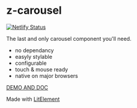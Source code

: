# z-carousel

[![Netlify Status](https://api.netlify.com/api/v1/badges/03c525d6-47e6-4a86-9d9e-8b809d7b03c1/deploy-status)](https://app.netlify.com/sites/z-carousel/deploys)

The last and only carousel component you'll need.

* no dependancy 
* easyly stylable
* configurable
* touch & mouse ready
* native on major browsers

[DEMO AND DOC](https://z-carousel.netlify.app/)

Made with [LitElement](https://lit.dev/)